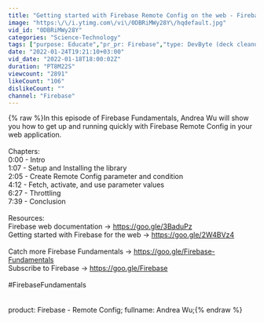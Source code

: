 ```yaml
---
title: "Getting started with Firebase Remote Config on the web - Firebase Fundamentals"
image: "https:\/\/i.ytimg.com\/vi\/0DBRiMWy28Y\/hqdefault.jpg"
vid_id: "0DBRiMWy28Y"
categories: "Science-Technology"
tags: ["purpose: Educate","pr_pr: Firebase","type: DevByte (deck cleanup 0-10min)"]
date: "2022-01-24T19:21:10+03:00"
vid_date: "2022-01-18T18:00:02Z"
duration: "PT8M22S"
viewcount: "2891"
likeCount: "106"
dislikeCount: ""
channel: "Firebase"
---
```

{% raw %}In this episode of Firebase Fundamentals, Andrea Wu will show you how to get up and running quickly with Firebase Remote Config in your web application.<br /><br />Chapters:<br />0:00 - Intro<br />1:07 - Setup and Installing the library<br />2:05 - Create Remote Config parameter and condition<br />4:12 - Fetch, activate, and use parameter values<br />6:27 - Throttling<br />7:39 - Conclusion<br /><br />Resources:<br />Firebase web documentation → <a rel="nofollow" target="blank" href="https://goo.gle/3BaduPz">https://goo.gle/3BaduPz</a> <br />Getting started with Firebase for the web → <a rel="nofollow" target="blank" href="https://goo.gle/2W4BVz4">https://goo.gle/2W4BVz4</a> <br /><br />Catch more Firebase Fundamentals → <a rel="nofollow" target="blank" href="https://goo.gle/Firebase-Fundamentals">https://goo.gle/Firebase-Fundamentals</a> <br />Subscribe to Firebase → <a rel="nofollow" target="blank" href="https://goo.gle/Firebase">https://goo.gle/Firebase</a> <br /><br />#FirebaseFundamentals<br /><br /><br />product: Firebase - Remote Config; fullname: Andrea Wu;{% endraw %}

